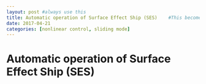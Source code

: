 ```yaml
---
layout: post #always use this
title: Automatic operation of Surface Effect Ship (SES)    #This becomes the title of the page
date: 2017-04-21
categories: [nonlinear control, sliding mode]
---
```

# Automatic operation of Surface Effect Ship (SES) #
